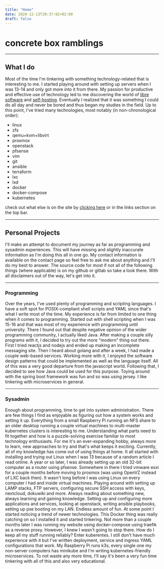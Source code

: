 ```yaml
---
title: "Home"
date: 2020-12-13T20:37:02+02:00
draft: false
---
```


# concrete box ramblings

---

## What I do

Most of the time I'm tinkering with something technology-related that is interesting to me.
I started playing around with setting up servers when I was 13-14 and only got more into it from there.
My passion for productive and effective use of technology led to me discovering the world of
[libre software](https://www.fsf.org/resources/resources/what-is-fs)
and
[self-hosting](https://www.reddit.com/r/selfhosted/wiki/index#wiki_self-hosting).
Eventually I realized that it was something I could do all day and never be bored and thus began my studies in the field.
Up to this point, I've tried many technologies, most notably (in non-chronological order):

- linux
- zfs
- qemu+kvm+libvirt
- proxmox
- openstack
- pfsense
- vim
- git
- ansible
- terraform
- lxc
- lxd
- docker
- docker-compose
- kubernetes

check out what else is on the site by
[clicking here](/links)
or in the links section on the top bar.

---

## Personal Projects

I'll make an attempt to document my journey as far as programming and sysadmin experiences.
This will have missing and slightly inaccurate information as I'm doing this all in one go.
My contact information is available on the contact page so feel free to ask me about anything and I'll do my best to answer.
The source code for most if not all of the following things (where applicable) is on my github or gitlab so take a look there.
With all disclaimers out of the way, let's get into it. 

---

### Programming

Over the years, I've used plenty of programming and scripting languages.
I have a soft spot for POSIX-compliant shell scripts and YAML since that's what I write most of the time.
My experience is far from limited to one thing when it comes to programming.
Started out with shell scripting when I was 15-16 and that was most of my experience with programming until university.
There I found out that despite negative opinion of the wider programming community, I actually liked Java.
After making a couple silly programs with it, I decided to try out the more "modern" thing out there.
First I tried reactjs and nodejs and ended up making an incomplete messaging site.
Then I heard about golang and after a week, I had made a couple web-based services.
Working more with it, I enjoyed the software design patterns that could be implemented as well as the language itself.
All of this was a very good departure from the javascript world.
Following that, I decided to see how Java could be used for this purpose.
Toying around with the spring boot framework was fun and so was using jersey.
I like tinkering with microservices in general.

---

### Sysadmin

Enough about programming, time to get into system administration.
There are few things I find as enjoyable as figuring out how a system works and setting it up.
Everything from a small Raspberry Pi running an NFS share to an older desktop running a couple virtual machines to multi-master kubernetes clusters is interesting to me.
Understanding what parts need to fit together and how is a puzzle-solving exercise familiar to most technology enthusiasts.
For me it's an ever-expanding hobby, always more to learn, new approaches to try and that's what keeps it exciting.
Currently, all of my knowledge has come out of using things at home.
It all started with installing and trying out Linux when I was 13 because of a random article I read online.
A year or so later, I was already setting up an old 32-bit computer as a router using pfsense.
Somewhere in there I tried vmware esxi for a couple months before moving to proxmox (was using OpenVZ instead of LXC back then).
It wasn't long before I was using Linux on every computer I had and inside virtual machines.
Playing around with setting up LAMP stacks, FTP servers, configuring secure SSH access with keys, nextcloud, dokuwiki and more.
Always reading about something new, always learning and gaining knowledge.
Setting up and configuring more applications and services, looking at openstack, writing ansible playbooks, setting up pxe booting on my LAN.
Endless amount of fun. At some point I started noticing a trend of newer technologies.
This Docker thing was really catching on so I installed it and started tinkering.
Not more than a couple months later I was running my website using docker-compose using traefik as a reverse proxy.
However, I knew I wasn't going to stop there. How do I keep all my stuff running reliably?
Enter kuberentes. I still don't have much experience with it but I've written deployment, service and ingress YAML configurations that work.
My Raspberry Pi runs k3s, every single one my non-server computers has minikube and I'm writing kubernetes-friendly microservices.
To not waste any more time, I'll say it's been a very fun time tinkering with all of this and also very educational.

